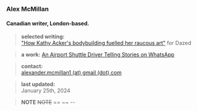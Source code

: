 ### Alex McMillan
#### Canadian writer, London-based. <br/>

> **selected writing:** <br/>
> ["How Kathy Acker's bodybuilding fuelled her raucous art"](https://www.dazeddigital.com/beauty/article/60601/1/kathy-acker-bodybuilding-fuelled-her-raucous-art-eileen-myles-poet-writer 'Dazed Article') for Dazed <br/>

> **a work:**
> [An Airport Shuttle Driver Telling Stories on WhatsApp]() <br/>

> **contact:** <br/>
> [alexander.mcmillan1 (at) gmail (dot) com](alexander.mcmillan1@gmail.com) <br/>

> **last updated:** <br/>
> January 25th, 2024

> **NOTE**
> ~~NOTE~~
==
~~
--
